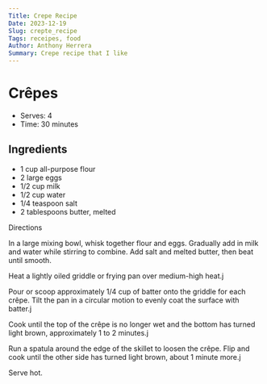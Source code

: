 ```yaml
---
Title: Crepe Recipe
Date: 2023-12-19
Slug: crepte_recipe
Tags: receipes, food
Author: Anthony Herrera
Summary: Crepe recipe that I like
---
```


# Crêpes

* Serves: 4
* Time: 30 minutes

## Ingredients

* 1 cup all-purpose flour
* 2 large eggs
* 1/2 cup milk
* 1/2 cup water
* 1/4 teaspoon salt
* 2 tablespoons butter, melted

Directions

In a large mixing bowl, whisk together flour and eggs. Gradually add in milk and water while stirring to combine. Add salt and melted butter, then beat until smooth.

Heat a lightly oiled griddle or frying pan over medium-high heat.j

Pour or scoop approximately 1/4 cup of batter onto the griddle for each crêpe. Tilt the pan in a circular motion to evenly coat the surface with batter.j

Cook until the top of the crêpe is no longer wet and the bottom has turned light brown, approximately 1 to 2 minutes.j

Run a spatula around the edge of the skillet to loosen the crêpe. Flip and cook until the other side has turned light brown, about 1 minute more.j

Serve hot.

